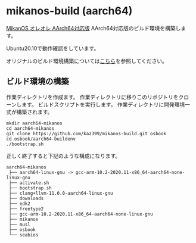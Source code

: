 # mikanos-build (aarch64)

[MikanOS オレオレ AArch64対応版](https://github.com/kaz399/mikanos-aarch64) AArch64対応版のビルド環境を構築します。

Ubuntu20.10で動作確認をしています。

オリジナルのビルド環境構築については[こちら](./README-orig.md)を参照してください。

## ビルド環境の構築

作業ディレクトリを作成ます。
作業ディレクトリに移りこのリポジトリをクローンします。
ビルドスクリプトを実行します。
作業ディレクトリに開発環境一式が構築されます。

```:bash
mkdir aarch64-mikanos
cd aarch64-mikanos
git clone https://github.com/kaz399/mikanos-build.git osbook
cd osbook/aarch64-buildenv
./bootstrap.sh
```

正しく終了すると下記のような構成になります。

```
aarch64-mikanos
 ├── aarch64-linux-gnu -> gcc-arm-10.2-2020.11-x86_64-aarch64-none-linux-gnu
 ├── activate.sh
 ├── bootstrap.sh
 ├── clang+llvm-11.0.0-aarch64-linux-gnu
 ├── downloads
 ├── edk2
 ├── freetype2
 ├── gcc-arm-10.2-2020.11-x86_64-aarch64-none-linux-gnu
 ├── mikanos
 ├── musl
 ├── osbook
 └── seabios
```
